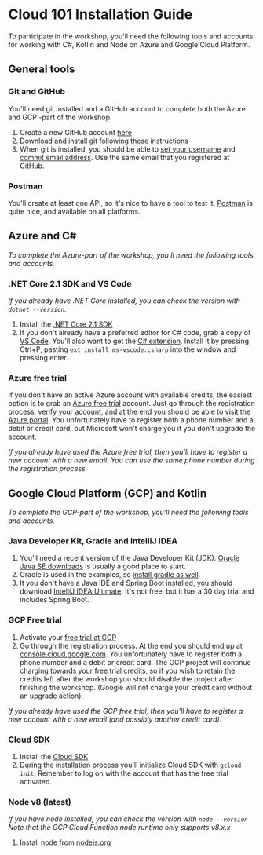Cloud 101 Installation Guide
============================
To participate in the workshop, you'll need the following tools and accounts for working with C#, Kotlin and Node on Azure and Google Cloud Platform.

General tools
-------------

### Git and GitHub
You'll need git installed and a GitHub account to complete both the Azure and GCP -part of the workshop.

1. Create a new GitHub account [here](https://github.com/join)
2. Download and install git following [these instructions](https://git-scm.com/downloads)
3. When git is installed, you should be able to [set your username](https://help.github.com/articles/setting-your-username-in-git/) and [commit email address](https://help.github.com/articles/setting-your-commit-email-address-in-git/). Use the same email that you registered at GitHub.

### Postman
You'll create at least one API, so it's nice to have a tool to test it. [Postman](https://www.getpostman.com/apps) is quite nice, and available on all platforms.

Azure and C#
------------
_To complete the Azure-part of the workshop, you'll need the following tools and accounts._

### .NET Core 2.1 SDK and VS Code
_If you already have .NET Core installed, you can check the version with `dotnet --version`._

1. Install the [.NET Core 2.1 SDK](https://www.microsoft.com/net/download)
2. If you don't already have a preferred editor for C# code, grab a copy of [VS Code](https://code.visualstudio.com/). You'll also want to get the [C# extension](https://marketplace.visualstudio.com/items?itemName=ms-vscode.csharp). Install it by pressing Ctrl+P, pasting `ext install ms-vscode.csharp` into the window and pressing enter.


### Azure free trial
If you don't have an active Azure account with available credits, the easiest option is to grab an [Azure free trial](https://azure.microsoft.com/nb-no/free) account. Just go through the registration process, verify your account, and at the end you should be able to visit the [Azure portal](https://portal.azure.com). You unfortunately have to register both a phone number and a debit or credit card, but Microsoft won't charge you if you don't upgrade the account.

_If you already have used the Azure free trial, then you'll have to register a new account with a new email. You can use the same phone number during the registration process._


Google Cloud Platform (GCP) and Kotlin
--------------------------------------
_To complete the GCP-part of the workshop, you'll need the following tools and accounts._

### Java Developer Kit, Gradle and IntelliJ IDEA

1. You'll need a recent version of the Java Developer Kit (JDK). [Oracle Java SE downloads](https://www.oracle.com/technetwork/java/javase/downloads/index.html) is usually a good place to start.
2. Gradle is used in the examples, so [install gradle as well](https://gradle.org/install/).
3. It you don't have a Java IDE and Spring Boot installed, you should download [IntelliJ IDEA Ultimate](https://www.jetbrains.com/idea/download/). It's not free, but it has a 30 day trial and includes Spring Boot.

### GCP Free trial

1. Activate your [free trial at GCP](https://console.cloud.google.com/freetrial)
2. Go through the registration process. At the end you should end up at [console.cloud.google.com](https://console.cloud.google.com/home/dashboard). You unfortunately have to register both a phone number and a debit or credit card. The GCP project will continue charging towards your free trial credits, so if you wish to retain the credits left after the workshop you should disable the project after finishing the workshop. (Google will not charge your credit card without an upgrade action).

_If you already have used the GCP free trial, then you'll have to register a new account with a new email (and possibly another credit card)._

### Cloud SDK

1. Install the [Cloud SDK](https://cloud.google.com/sdk/)
2. During the installation process you'll initialize Cloud SDK with `gcloud init`. Remember to log on with the account that has the free trial activated.

### Node v8 (latest)
_If you have node installed, you can check the version with `node --version`_
_Note that the GCP Cloud Function node runtime only supports v8.x.x_

1. Install node from [nodejs.org](https://nodejs.org/en/download/)
